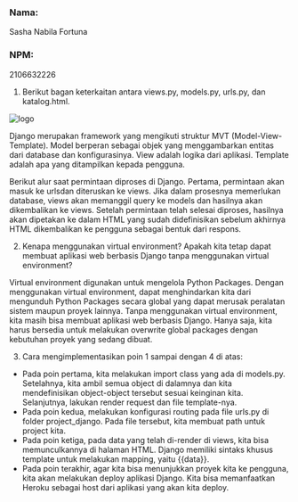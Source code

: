 ### **Nama:**

Sasha Nabila Fortuna

### **NPM:**

2106632226

1. Berikut bagan keterkaitan antara views.py, models.py, urls.py, dan katalog.html.

![logo](https://drive.google.com/file/d/15m2bbMt-Kp1igwLSq5Ww4GXWQugH63Uy/view?usp=sharing)

Django merupakan framework yang mengikuti struktur MVT (Model-View-Template). Model berperan sebagai objek yang menggambarkan entitas dari database dan konfigurasinya. View adalah logika dari aplikasi. Template adalah apa yang ditampilkan kepada pengguna.

Berikut alur saat permintaan diproses di Django. Pertama, permintaan akan masuk ke urlsdan diteruskan ke views. Jika dalam prosesnya memerlukan database, views akan memanggil query ke models dan hasilnya akan dikembalikan ke views. Setelah permintaan telah selesai diproses, hasilnya akan dipetakan ke dalam HTML yang sudah didefinisikan sebelum akhirnya HTML dikembalikan ke pengguna sebagai bentuk dari respons.

2. Kenapa menggunakan virtual environment? Apakah kita tetap dapat membuat aplikasi web berbasis Django tanpa menggunakan virtual environment?

Virtual environment digunakan untuk mengelola Python Packages. Dengan menggunakan virtual environment, dapat menghindarkan kita dari mengunduh Python Packages secara global yang dapat merusak peralatan sistem maupun proyek lainnya. Tanpa menggunakan virtual environment, kita masih bisa membuat aplikasi web berbasis Django. Hanya saja, kita harus bersedia untuk melakukan overwrite global packages dengan kebutuhan proyek yang sedang dibuat.

3. Cara mengimplementasikan poin 1 sampai dengan 4 di atas:
* Pada poin pertama, kita melakukan import class yang ada di models.py. Setelahnya, kita ambil semua object di dalamnya dan kita mendefinisikan object-object tersebut sesuai keinginan kita. Selanjutnya, lakukan render request dan file template-nya.
* Pada poin kedua, melakukan konfigurasi routing pada file urls.py di folder project_django. Pada file tersebut, kita membuat path untuk project kita.
* Pada poin ketiga, pada data yang telah di-render di views, kita bisa memunculkannya di halaman HTML. Django memiliki sintaks khusus template untuk melakukan mapping, yaitu {{data}}.
* Pada poin terakhir, agar kita bisa menunjukkan proyek kita ke pengguna, kita akan melakukan deploy aplikasi Django. Kita bisa memanfaatkan Heroku sebagai host dari aplikasi yang akan kita deploy.
